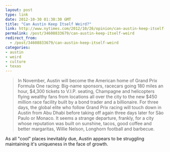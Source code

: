 ```yaml
---
layout: post
type: link
date: 2012-10-30 01:30:30 GMT
title: "Can Austin Keep Itself Weird?"
link: http://www.nytimes.com/2012/10/26/opinion/can-austin-keep-itself-weird.html?pagewanted=all&_r=0
permalink: /post/34608833679/can-austin-keep-itself-weird
redirect_from: 
  - /post/34608833679/can-austin-keep-itself-weird
categories:
- austin
- weird
- culture
- texas
---
```

<blockquote>In November, Austin will become the American home of Grand Prix Formula One racing: Big-name sponsors, racecars going 180 miles an hour, $4,300 tickets to V.I.P. seating, Champagne and helicopters flying wealthy fans from locations all over the city to the new $450 million race facility built by a bond trader and a billionaire. For three days, the global elite who follow Grand Prix racing will touch down in Austin from Abu Dhabi before taking off again three days later for São Paulo or Monaco. It seems a strange departure, frankly, for a city whose reputation was built on sunshine, tacos, good coffee and better margaritas, Willie Nelson, Longhorn football and barbecue.</blockquote>
<p>As all "cool" places inevitably due, Austin appears to be struggling maintaining it's uniqueness in the face of growth.</p>